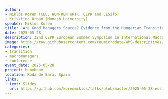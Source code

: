 ```yaml
---
author:
- Miklós Koren (CEU, HUN-REN KRTK, CEPR and CESifo)
- Krisztina Orbán (Monash University)
speaker: Miklós Koren
title: 'Are Good Managers Scarce? Evidence from the Hungarian Transition'
date: 2025-05-28
description: 32nd CEPR European Summer Symposium in International Macroeconomics (ESSIM)
image: https://raw.githubusercontent.com/ceumicrodata/WMS-descriptives/refs/heads/main/output/fig/tozsde.jpg
categories: 
- transition
- macromanagers
- conference
event_date: 2025-05-28
project: babyboom
location: Roda de Bará, Spain
links:
- text: Slides
  url: https://github.com/korenmiklos/talks/blob/master/2025-05-28-essim/slides30.pdf
---
```

